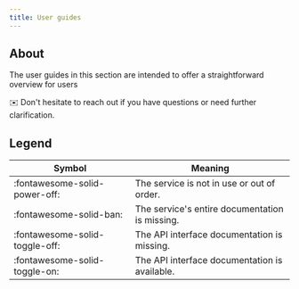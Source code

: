 ```yaml
---
title: User guides
---
```


## About

The user guides in this section are intended to offer a straightforward overview for users

:envelope: Don't hesitate to reach out if you have questions or need further clarification.

## Legend

| Symbol                          | Meaning                                        |
| ------------------------------- | ---------------------------------------------- |
| :fontawesome-solid-power-off:   | The service is not in use or out of order.     |
| :fontawesome-solid-ban:         | The service's entire documentation is missing. |
| :fontawesome-solid-toggle-off:  | The API interface documentation is missing.    |
| :fontawesome-solid-toggle-on:   | The API interface documentation is available.  |
